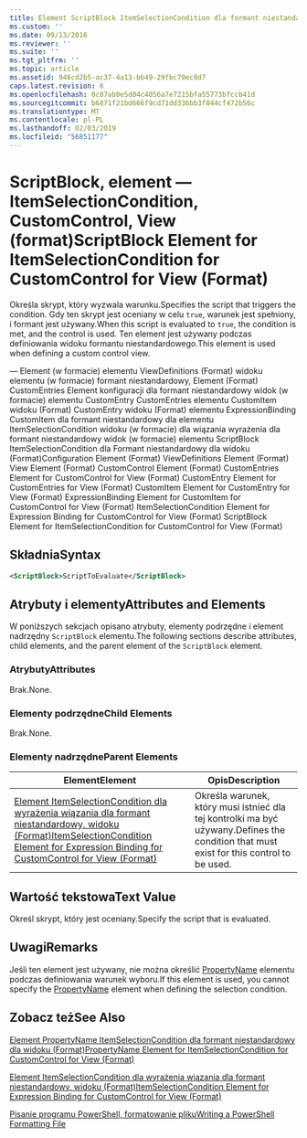 ```yaml
---
title: Element ScriptBlock ItemSelectionCondition dla formant niestandardowy dla widoku (Format) | Dokumentacja firmy Microsoft
ms.custom: ''
ms.date: 09/13/2016
ms.reviewer: ''
ms.suite: ''
ms.tgt_pltfrm: ''
ms.topic: article
ms.assetid: 946cd2b5-ac37-4a13-bb49-29fbc70ec8d7
caps.latest.revision: 6
ms.openlocfilehash: 0c07ab0e5d04c4056a7e7215bfa55773bfccb41d
ms.sourcegitcommit: b6871f21bd666f9cd71dd336bb3f844cf472b56c
ms.translationtype: MT
ms.contentlocale: pl-PL
ms.lasthandoff: 02/03/2019
ms.locfileid: "56851177"
---
```

# <a name="scriptblock-element-for-itemselectioncondition-for-customcontrol-for-view-format"></a><span data-ttu-id="27a19-102">ScriptBlock, element — ItemSelectionCondition, CustomControl, View (format)</span><span class="sxs-lookup"><span data-stu-id="27a19-102">ScriptBlock Element for ItemSelectionCondition for CustomControl for View (Format)</span></span>

<span data-ttu-id="27a19-103">Określa skrypt, który wyzwala warunku.</span><span class="sxs-lookup"><span data-stu-id="27a19-103">Specifies the script that triggers the condition.</span></span> <span data-ttu-id="27a19-104">Gdy ten skrypt jest oceniany w celu `true`, warunek jest spełniony, i formant jest używany.</span><span class="sxs-lookup"><span data-stu-id="27a19-104">When this script is evaluated to `true`, the condition is met, and the control is used.</span></span> <span data-ttu-id="27a19-105">Ten element jest używany podczas definiowania widoku formantu niestandardowego.</span><span class="sxs-lookup"><span data-stu-id="27a19-105">This element is used when defining a custom control view.</span></span>

<span data-ttu-id="27a19-106">— Element (w formacie) elementu ViewDefinitions (Format) widoku elementu (w formacie) formant niestandardowy, Element (Format) CustomEntries Element konfiguracji dla formant niestandardowy widok (w formacie) elementu CustomEntry CustomEntries elementu CustomItem widoku (Format) CustomEntry widoku (Format) elementu ExpressionBinding CustomItem dla formant niestandardowy dla elementu ItemSelectionCondition widoku (w formacie) dla wiązania wyrażenia dla formant niestandardowy widok (w formacie) elementu ScriptBlock ItemSelectionCondition dla Formant niestandardowy dla widoku (Format)</span><span class="sxs-lookup"><span data-stu-id="27a19-106">Configuration Element (Format) ViewDefinitions Element (Format) View Element (Format) CustomControl Element (Format) CustomEntries Element for CustomControl for View (Format) CustomEntry Element for CustomEntries for View (Format) CustomItem Element for CustomEntry for View (Format) ExpressionBinding Element for CustomItem for CustomControl for View (Format) ItemSelectionCondition Element for Expression Binding for CustomControl for View (Format) ScriptBlock Element for ItemSelectionCondition for CustomControl for View (Format)</span></span>

## <a name="syntax"></a><span data-ttu-id="27a19-107">Składnia</span><span class="sxs-lookup"><span data-stu-id="27a19-107">Syntax</span></span>

```xml
<ScriptBlock>ScriptToEvaluate</ScriptBlock>
```

## <a name="attributes-and-elements"></a><span data-ttu-id="27a19-108">Atrybuty i elementy</span><span class="sxs-lookup"><span data-stu-id="27a19-108">Attributes and Elements</span></span>

<span data-ttu-id="27a19-109">W poniższych sekcjach opisano atrybuty, elementy podrzędne i element nadrzędny `ScriptBlock` elementu.</span><span class="sxs-lookup"><span data-stu-id="27a19-109">The following sections describe attributes, child elements, and the parent element of the `ScriptBlock` element.</span></span>

### <a name="attributes"></a><span data-ttu-id="27a19-110">Atrybuty</span><span class="sxs-lookup"><span data-stu-id="27a19-110">Attributes</span></span>

<span data-ttu-id="27a19-111">Brak.</span><span class="sxs-lookup"><span data-stu-id="27a19-111">None.</span></span>

### <a name="child-elements"></a><span data-ttu-id="27a19-112">Elementy podrzędne</span><span class="sxs-lookup"><span data-stu-id="27a19-112">Child Elements</span></span>

<span data-ttu-id="27a19-113">Brak.</span><span class="sxs-lookup"><span data-stu-id="27a19-113">None.</span></span>

### <a name="parent-elements"></a><span data-ttu-id="27a19-114">Elementy nadrzędne</span><span class="sxs-lookup"><span data-stu-id="27a19-114">Parent Elements</span></span>

|<span data-ttu-id="27a19-115">Element</span><span class="sxs-lookup"><span data-stu-id="27a19-115">Element</span></span>|<span data-ttu-id="27a19-116">Opis</span><span class="sxs-lookup"><span data-stu-id="27a19-116">Description</span></span>|
|-------------|-----------------|
|[<span data-ttu-id="27a19-117">Element ItemSelectionCondition dla wyrażenia wiązania dla formant niestandardowy, widoku (Format)</span><span class="sxs-lookup"><span data-stu-id="27a19-117">ItemSelectionCondition Element for Expression Binding for CustomControl for View (Format)</span></span>](./itemselectioncondition-element-for-expressionbinding-for-customcontrol-format.md)|<span data-ttu-id="27a19-118">Określa warunek, który musi istnieć dla tej kontrolki ma być używany.</span><span class="sxs-lookup"><span data-stu-id="27a19-118">Defines the condition that must exist for this control to be used.</span></span>|

## <a name="text-value"></a><span data-ttu-id="27a19-119">Wartość tekstowa</span><span class="sxs-lookup"><span data-stu-id="27a19-119">Text Value</span></span>

<span data-ttu-id="27a19-120">Określ skrypt, który jest oceniany.</span><span class="sxs-lookup"><span data-stu-id="27a19-120">Specify the script that is evaluated.</span></span>

## <a name="remarks"></a><span data-ttu-id="27a19-121">Uwagi</span><span class="sxs-lookup"><span data-stu-id="27a19-121">Remarks</span></span>

<span data-ttu-id="27a19-122">Jeśli ten element jest używany, nie można określić [PropertyName](./propertyname-element-for-itemselectioncondition-for-customcontrol-for-view-format.md) elementu podczas definiowania warunek wyboru.</span><span class="sxs-lookup"><span data-stu-id="27a19-122">If this element is used, you cannot specify the [PropertyName](./propertyname-element-for-itemselectioncondition-for-customcontrol-for-view-format.md) element when defining the selection condition.</span></span>

## <a name="see-also"></a><span data-ttu-id="27a19-123">Zobacz też</span><span class="sxs-lookup"><span data-stu-id="27a19-123">See Also</span></span>

[<span data-ttu-id="27a19-124">Element PropertyName ItemSelectionCondition dla formant niestandardowy dla widoku (Format)</span><span class="sxs-lookup"><span data-stu-id="27a19-124">PropertyName Element for ItemSelectionCondition for CustomControl for View (Format)</span></span>](./propertyname-element-for-itemselectioncondition-for-customcontrol-for-view-format.md)

[<span data-ttu-id="27a19-125">Element ItemSelectionCondition dla wyrażenia wiązania dla formant niestandardowy, widoku (Format)</span><span class="sxs-lookup"><span data-stu-id="27a19-125">ItemSelectionCondition Element for Expression Binding for CustomControl for View (Format)</span></span>](./itemselectioncondition-element-for-expressionbinding-for-customcontrol-format.md)

[<span data-ttu-id="27a19-126">Pisanie programu PowerShell, formatowanie pliku</span><span class="sxs-lookup"><span data-stu-id="27a19-126">Writing a PowerShell Formatting File</span></span>](./writing-a-powershell-formatting-file.md)
